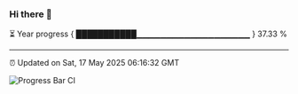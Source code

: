 ### Hi there 👋

⏳ Year progress { ███████████▁▁▁▁▁▁▁▁▁▁▁▁▁▁▁▁▁▁▁ } 37.33 %

---

⏰ Updated on Sat, 17 May 2025 06:16:32 GMT

![Progress Bar CI](https://github.com/code-lakshay/GitHub-Actions-Demo/workflows/Progress%20Bar%20CI/badge.svg)
